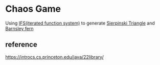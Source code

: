 # Chaos Game

Using [IFS(iterated function system)](http://www.cut-the-knot.org/ctk/ifs.shtml) to generate [Sierpinski Triangle](https://en.wikipedia.org/wiki/Sierpiński_triangles) and [Barnsley fern](https://en.wikipedia.org/wiki/Barnsley_fern)

## reference

https://introcs.cs.princeton.edu/java/22library/

